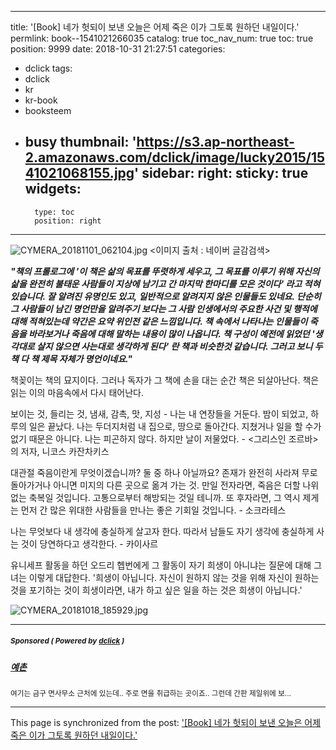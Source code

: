 
---
title: '[Book] 네가 헛되이 보낸 오늘은 어제 죽은 이가 그토록 원하던 내일이다.'
permlink: book--1541021266035
catalog: true
toc_nav_num: true
toc: true
position: 9999
date: 2018-10-31 21:27:51
categories:
- dclick
tags:
- dclick
- kr
- kr-book
- booksteem
- busy
thumbnail: 'https://s3.ap-northeast-2.amazonaws.com/dclick/image/lucky2015/1541021068155.jpg'
sidebar:
    right:
        sticky: true
widgets:
    -
        type: toc
        position: right
---


![CYMERA_20181101_062104.jpg](https://s3.ap-northeast-2.amazonaws.com/dclick/image/lucky2015/1541021068155.jpg)
<이미지 출처 : 네이버 글감검색>

**_"책의 프롤로그에 '이 책은 삶의 목표를 뚜렷하게 세우고, 그 목표를 이루기 위해 자신의 삶을 완전히 불태운 사람들이 지상에 남기고 간 마지막 한마디를 모은 것이다' 라고 적혀있습니다.
잘 알려진 유명인도 있고, 일반적으로 알려지지 않은 인물들도 있네요. 
단순히 그 사람들이 남긴 명언만을 알려주기 보다는 그 사람 인생에서의 주요한 사건 및 행적에 대해 적혀있는데 약간은 요약 위인전 같은 느낌입니다.
책 속에서 나타나는 인물들이 죽음을 바라보거나 죽음에 대해 말하는 내용이 많이 나옵니다.
책 구성이 예전에 읽었던 '생각대로 살지 않으면 사는대로 생각하게 된다' 란 책과 비슷한것 같습니다. 
그러고 보니 두 책 다 책 제목 자체가 명언이네요."_**

책꽂이는 책의 묘지이다. 
그러나 독자가 그 책에 손을 대는 순간 
책은 되살아난다. 
책은 읽는 이의 마음속에서 다시 태어난다.

보이는 것, 들리는 것, 냄새, 감촉, 맛, 지성 - 나는 내 연장들을 거둔다.
밤이 되었고, 하루의 일은 끝났다. 
나는 두더지처럼 내 집으로, 땅으로 돌아간다.
지쳤거나 일을 할 수가 없기 때문은 아니다. 
나는 피곤하지 않다. 하지만 날이 저물었다. - <그리스인 조르바>의 저자, 니코스 카잔차키스

대관절 죽음이란게 무엇이겠습니까? 
둘 중 하나 아닐까요? 
존재가 완전히 사라져 무로 돌아가거나 
아니면 미지의 다른 곳으로 옮겨 가는 것.
만일 전자라면, 죽음은 더할 나위 없는 축복일 것입니다. 
고통으로부터 해방되는 것일 테니까.
또 후자라면, 그 역시 제게는 먼저 간 많은 위대한 사람들을 
만나는 좋은 기회일 것입니다. - 소크라테스

나는 무엇보다 내 생각에 충실하게 살고자 한다. 
따라서 남들도 자기 생각에 충실하게 사는 것이 
당연하다고 생각한다. - 카이사르

유니세프 활동을 하던 오드리 헵번에게 
그 활동이 자기 희생이 아니냐는 질문에 대해 
그녀는 이렇게 대답한다. 
'희생이 아닙니다. 자신이 원하지 않는 것을 위해 
자신이 원하는 것을 포기하는 것이 희생이라면, 
내가 하고 싶은 일을 하는 것은 희생이 아닙니다.'

![CYMERA_20181018_185929.jpg](https://ipfs.busy.org/ipfs/QmYR6p8kX9vJqrhhsyEQVVR36pjhz5FJdoMQgSYCMktNYy)

***
#####  <sub> **Sponsored ( Powered by [dclick](https://www.dclick.io) )** </sub>
##### [예촌](https://api.dclick.io/v1/c?x=eyJhbGciOiJIUzI1NiIsInR5cCI6IkpXVCJ9.eyJjIjoibHVja3kyMDE1IiwicyI6ImJvb2stLTE1NDEwMjEyNjYwMzUiLCJhIjpbInQtMjE0Il0sInVybCI6Imh0dHBzOi8vc3RlZW1pdC5jb20vdGFzdGVlbS9AbGRza2xlZS90YXN0ZWVtLTRjYTM0ZSIsImlhdCI6MTU0MTAyMTI2NiwiZXhwIjoxODU2MzgxMjY2fQ.eaBlVkZzbjC986LYaqyo9wCgLlGNFrXDrH_f9AL6Kmw)
<sup>여기는 금구 면사무소 근처에 있는데.. 주로 면을 취급하는 곳이죠.. 그런데 간판 제일위에 보...</sup>
</center>

- - -

This page is synchronized from the post: ['[Book] 네가 헛되이 보낸 오늘은 어제 죽은 이가 그토록 원하던 내일이다.'](https://steemit.com/@lucky2015/book--1541021266035)
